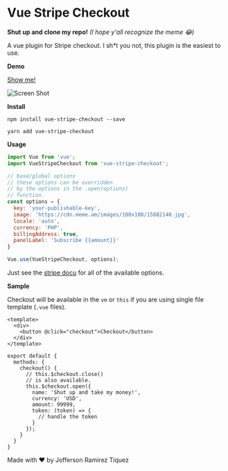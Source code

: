 # Vue Stripe Checkout

**Shut up and clone my repo!** *(I hope y'all recognize the meme 😂)*

A vue plugin for Stripe checkout. I sh\*t you not, this plugin is the easiest to use. 

**Demo**

[Show me!](https://jofftiquez.github.io/vue-stripe-checkout/)

![Screen Shot](https://i.imgur.com/O1O0kI4.png)

**Install**

`npm install vue-stripe-checkout --save`

`yarn add vue-stripe-checkout`

**Usage**

```javascript
import Vue from 'vue';
import VueStripeCheckout from 'vue-stripe-checkout';

// base/global options
// these options can be overridden 
// by the options in the .open(options) 
// function.
const options = {
  key: 'your-publishable-key',
  image: 'https://cdn.meme.am/images/100x100/15882140.jpg',
  locale: 'auto',
  currency: 'PHP',
  billingAddress: true,
  panelLabel: 'Subscribe {{amount}}'
}

Vue.use(VueStripeCheckout, options);
```

Just see the [stripe docu](https://stripe.com/docs/checkout#integration-simple-options) for all of the available options.

**Sample**

Checkout will be available in the `vm` or `this` if you are using single file template (`.vue` files).

```
<template>
  <div>
    <button @click="checkout">Checkout</button>
  </div>
</template>

export default {
  methods: {
    checkout() {
      // this.$checkout.close() 
      // is also available.
      this.$checkout.open({
        name: 'Shut up and take my money!',
        currency: 'USD',
        amount: 99999,
        token: (token) => {
          // handle the token
        } 
      });
    }
  }
}
```

Made with :heart: by Jofferson Ramirez Tiquez
